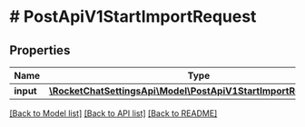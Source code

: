 # # PostApiV1StartImportRequest

## Properties

Name | Type | Description | Notes
------------ | ------------- | ------------- | -------------
**input** | [**\RocketChatSettingsApi\Model\PostApiV1StartImportRequestInput**](PostApiV1StartImportRequestInput.md) |  |

[[Back to Model list]](../../README.md#models) [[Back to API list]](../../README.md#endpoints) [[Back to README]](../../README.md)
